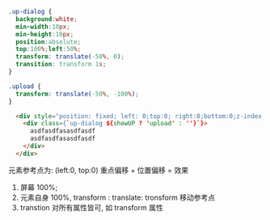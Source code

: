   ```css
  .up-dialog {
    background:white;
    min-width:10px;
    min-height:10px;
    position:absolute;
    top:100%;left:50%;
    transform: translate(-50%, 0); 
    transition: transform 1s;
  }

  .upload {
    transform: translate(-50%, -100%);
  }
```
```html
  <div style="position: fixed; left: 0;top:0; right:0;bottom:0;z-index:1000;margin: auto;background:rgba(0,0,0,0.7)">
    <div class={`up-dialog ${showUP ? 'upload' : ''}`}>
      asdfasdfasasdfasdf
      asdfasdfasasdfasdf
    </div>
  </div>
```

元素参考点为: (left:0, top:0)
重点偏移 + 位置偏移  = 效果
1. 屏幕 100%;
2. 元素自身 100%, transform : translate: tronsform 移动参考点
3. transtion 对所有属性皆可, 如 transform 属性
